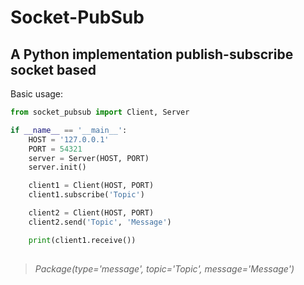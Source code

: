 # Socket-PubSub

## A Python implementation publish-subscribe socket based

Basic usage:
```python
from socket_pubsub import Client, Server

if __name__ == '__main__':
    HOST = '127.0.0.1'
    PORT = 54321
    server = Server(HOST, PORT)
    server.init()

    client1 = Client(HOST, PORT)
    client1.subscribe('Topic')

    client2 = Client(HOST, PORT)
    client2.send('Topic', 'Message')

    print(client1.receive())
    
```
>_Package(type='message', topic='Topic', message='Message')_
